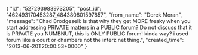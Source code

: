  {
   "id": "527293983973205",
   "post_id": "462493170453287_484380801597857",
   "from_name": "Derek Moran",
   "message": "Chad Brodgesell: Is that why they get MORE freaky when you start addressing PRIVATE matters in a PUBLIC forum? Do not discuss that it is PRIVATE you NUMBNUT, this is ONLY PUBLIC forum! kinda way? i used forum like a court or chambers not the interz net thing.",
   "created_time": "2013-06-20T20:00:53+0000"
 }
